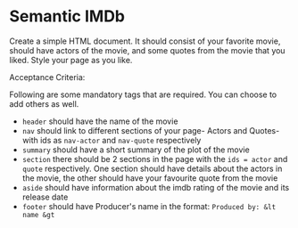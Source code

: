 # Semantic IMDb

 Create a simple HTML document. It should consist of your favorite movie, should have actors of the movie, and some quotes from the movie that you liked. Style your page as you like.


 Acceptance Criteria:


 Following are some mandatory tags that are required. You can choose to add others as well.


 - `header` should have the name of the movie
 - `nav` should link to different sections of your page- Actors and Quotes- with ids as `nav-actor` and `nav-quote` respectively
 - `summary` should have a short summary of the plot of the movie
 - `section` there should be 2 sections in the page with the `ids = actor` and `quote` respectively. One section should have details about the actors in
    the movie, the other should have your favourite quote from the movie
 - `aside` should have information about the imdb rating of the movie and its release date
 - `footer` should have Producer's name in the format: `Produced by: &lt name &gt `
 
